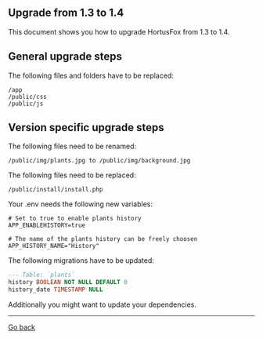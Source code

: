 ## Upgrade from 1.3 to 1.4

This document shows you how to upgrade HortusFox from 1.3 to 1.4.

## General upgrade steps
The following files and folders have to be replaced:
```
/app
/public/css
/public/js
```

## Version specific upgrade steps
The following files need to be renamed:
```
/public/img/plants.jpg to /public/img/background.jpg
```

The following files need to be replaced:
```
/public/install/install.php
```

Your .env needs the following new variables:
```
# Set to true to enable plants history
APP_ENABLEHISTORY=true

# The name of the plants history can be freely choosen
APP_HISTORY_NAME="History"
```

The following migrations have to be updated:
```sql
--- Table: `plants`
history BOOLEAN NOT NULL DEFAULT 0
history_date TIMESTAMP NULL
```

Additionally you might want to update your dependencies.

<p><hr/></p>

[Go back](index.md)